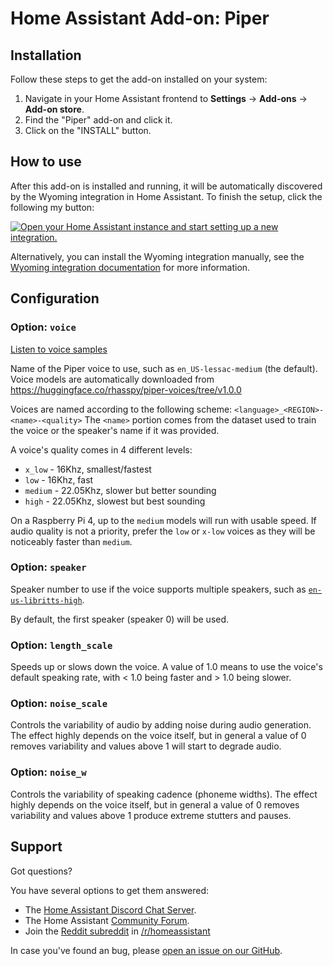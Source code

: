 # Home Assistant Add-on: Piper

## Installation

Follow these steps to get the add-on installed on your system:

1. Navigate in your Home Assistant frontend to **Settings** -> **Add-ons** -> **Add-on store**.
2. Find the "Piper" add-on and click it.
3. Click on the "INSTALL" button.

## How to use

After this add-on is installed and running, it will be automatically discovered
by the Wyoming integration in Home Assistant. To finish the setup,
click the following my button:

[![Open your Home Assistant instance and start setting up a new integration.](https://my.home-assistant.io/badges/config_flow_start.svg)](https://my.home-assistant.io/redirect/config_flow_start/?domain=wyoming)

Alternatively, you can install the Wyoming integration manually, see the
[Wyoming integration documentation](https://www.home-assistant.io/integrations/wyoming/)
for more information.

## Configuration

### Option: `voice`

[Listen to voice samples](https://rhasspy.github.io/piper-samples/)

Name of the Piper voice to use, such as `en_US-lessac-medium` (the default).
Voice models are automatically downloaded from https://huggingface.co/rhasspy/piper-voices/tree/v1.0.0

Voices are named according to the following scheme: `<language>_<REGION>-<name>-<quality>`
The `<name>` portion comes from the dataset used to train the voice or the speaker's name if it was provided.

A voice's quality comes in 4 different levels:

- `x_low` - 16Khz, smallest/fastest
- `low` - 16Khz, fast
- `medium` - 22.05Khz, slower but better sounding
- `high` - 22.05Khz, slowest but best sounding

On a Raspberry Pi 4, up to the `medium` models will run with usable speed. If audio quality is not a priority, prefer the `low` or `x-low` voices as they will be noticeably faster than `medium`.

### Option: `speaker`

Speaker number to use if the voice supports multiple speakers, such as [`en-us-libritts-high`](https://rhasspy.github.io/piper-samples/#en-us-libritts-high).

By default, the first speaker (speaker 0) will be used.

### Option: `length_scale`

Speeds up or slows down the voice. A value of 1.0 means to use the voice's default speaking rate, with < 1.0 being faster and > 1.0 being slower.

### Option: `noise_scale`

Controls the variability of audio by adding noise during audio generation. The effect highly depends on the voice itself, but in general a value of 0 removes variability and values above 1 will start to degrade audio.

### Option: `noise_w`

Controls the variability of speaking cadence (phoneme widths). The effect highly depends on the voice itself, but in general a value of 0 removes variability and values above 1 produce extreme stutters and pauses.

## Support

Got questions?

You have several options to get them answered:

- The [Home Assistant Discord Chat Server][discord].
- The Home Assistant [Community Forum][forum].
- Join the [Reddit subreddit][reddit] in [/r/homeassistant][reddit]

In case you've found an bug, please [open an issue on our GitHub][issue].

[discord]: https://discord.gg/c5DvZ4e
[forum]: https://community.home-assistant.io
[issue]: https://github.com/home-assistant/addons/issues
[reddit]: https://reddit.com/r/homeassistant
[repository]: https://github.com/hassio-addons/repository
